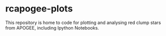 # rcapogee-plots
This repository is home to code for plotting and analysing red clump stars from APOGEE, including Ipython Notebooks.
